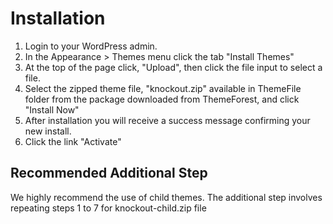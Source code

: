 # Installation

1. Login to your WordPress admin.
2. In the Appearance > Themes menu click the tab "Install Themes"
3. At the top of the page click, "Upload", then click the file input to select a file.
4. Select the zipped theme file, "knockout.zip" available in ThemeFile folder from the package downloaded from ThemeForest, and click "Install Now"
5. After installation you will receive a success message confirming your new install.
6. Click the link "Activate"


## Recommended Additional Step


We highly recommend the use of child themes. The additional step involves repeating steps 1 to 7 for knockout-child.zip file